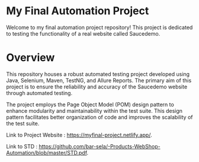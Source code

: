 # My Final Automation Project
Welcome to my final automation project repository! This project is dedicated to testing the functionality of a real website called Saucedemo.

# Overview
This repository houses a robust automated testing project developed using Java, Selenium,  Maven, TestNG, and Allure Reports. The primary aim of this project is to ensure the reliability and accuracy of the Saucedemo website through automated testing.

The project employs the Page Object Model (POM) design pattern to enhance modularity and maintainability within the test suite. This design pattern facilitates better organization of code and improves the scalability of the test suite.

Link to Project Website : https://myfinal-project.netlify.app/.

Link to STD : https://github.com/bar-sela/-Products-WebShop-Automation/blob/master/STD.pdf.
